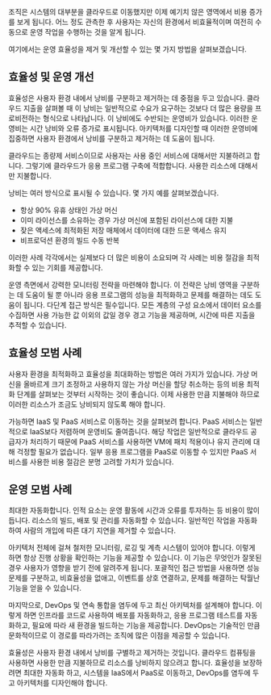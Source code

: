 조직은 시스템의 대부분을 클라우드로 이동했지만 이제 예기치 않은 영역에서 비용 증가를 보게 됩니다. 어느 정도 관측한 후 사용자는 자신의 환경에서 비효율적이며 여전히 수동으로 운영 작업을 수행하는 것을 알게 됩니다. 

여기에서는 운영 효율성을 제거 및 개선할 수 있는 몇 가지 방법을 살펴보겠습니다.

## <a name="importance-of-efficiency-and-operations"></a>효율성 및 운영 개선

효율성은 사용자 환경 내에서 낭비를 구분하고 제거하는 데 중점을 두고 있습니다. 클라우드 지출을 살펴볼 때 이 낭비는 일반적으로 수요가 요구하는 것보다 더 많은 용량을 프로비전하는 형식으로 나타납니다. 이 낭비에도 수반되는 운영비가 있습니다. 이러한 운영비는 시간 낭비와 오류 증가로 표시됩니다. 아키텍처를 디자인할 때 이러한 운영비에 집중하면 사용자 환경에서 낭비를 구분하고 제거하는 데 도움이 됩니다.

클라우드는 종량제 서비스이므로 사용자는 사용 중인 서비스에 대해서만 지불하려고 합니다. 그렇기에 클라우드가 응용 프로그램 구축에 적합합니다. 사용한 리소스에 대해서만 지불합니다.

낭비는 여러 방식으로 표시될 수 있습니다. 몇 가지 예를 살펴보겠습니다.

* 항상 90% 유휴 상태인 가상 머신
* 이미 라이선스를 소유하는 경우 가상 머신에 포함된 라이선스에 대한 지불
* 잦은 액세스에 최적화된 저장 매체에서 데이터에 대한 드문 액세스 유지
* 비프로덕션 환경의 빌드 수동 반복

이러한 사례 각각에서는 실제보다 더 많은 비용이 소요되며 각 사례는 비용 절감을 최적화할 수 있는 기회를 제공합니다.

운영 측면에서 강력한 모니터링 전략을 마련해야 합니다. 이 전략은 낭비 영역을 구분하는 데 도움이 될 뿐 아니라 응용 프로그램의 성능을 최적화하고 문제를 해결하는 데도 도움이 됩니다. 다단계 접근 방식은 필수입니다. 모든 계층의 구성 요소에서 데이터 요소를 수집하면 사용 가능한 값 이외의 값일 경우 경고 기능을 제공하며, 시간에 따른 지출을 추적할 수 있습니다.

## <a name="efficiency-best-practices"></a>효율성 모범 사례

사용자 환경을 최적화하고 효율성을 최대화하는 방법은 여러 가지가 있습니다. 가상 머신을 올바르게 크기 조정하고 사용하지 않는 가상 머신을 할당 취소하는 등의 비용 최적화 단계를 살펴보는 것부터 시작하는 것이 좋습니다. 이제 사용한 만큼 지불해야 하므로 이러한 리소스가 조금도 낭비되지 않도록 해야 합니다.

가능하면 IaaS 및 PaaS 서비스로 이동하는 것을 살펴보려 합니다. PaaS 서비스는 일반적으로 IaaS보다 저렴하며 운영비도 줄여줍니다. 해당 작업은 일반적으로 클라우드 공급자가 처리하기 때문에 PaaS 서비스를 사용하면 VM에 패치 적용이나 유지 관리에 대해 걱정할 필요가 없습니다. 일부 응용 프로그램을 PaaS로 이동할 수 있지만 PaaS 서비스를 사용한 비용 절감은 분명 고려할 가치가 있습니다.

## <a name="operational-best-practices"></a>운영 모범 사례

최대한 자동화합니다. 인적 요소는 운영 활동에 시간과 오류를 투자하는 등 비용이 많이 듭니다. 리소스의 빌드, 배포 및 관리를 자동화할 수 있습니다. 일반적인 작업을 자동화하여 사람의 개입에 따른 대기 지연을 제거할 수 있습니다.

아키텍처 전체에 걸쳐 철저한 모니터링, 로깅 및 계측 시스템이 있어야 합니다. 이렇게 하면 항상 진행 상황을 확인하는 기능을 제공할 수 있습니다. 이 기능은 무엇인가 잘못된 경우 사용자가 영향을 받기 전에 알려주게 됩니다. 포괄적인 접근 방법을 사용하면 성능 문제를 구분하고, 비효율성을 없애고, 이벤트를 상호 연결하고, 문제를 해결하는 탁월난 기능을 얻을 수 있습니다.

마지막으로, DevOps 및 연속 통합을 염두에 두고 최신 아키텍처를 설계해야 합니다. 이렇게 하면 인프라를 코드로 사용하여 배포를 자동화하고, 응용 프로그램 테스트를 자동화하고, 필요에 따라 새 환경을 빌드하는 기능을 제공합니다. DevOps는 기술적인 만큼 문화적이므로 이 경로를 따라가려는 조직에 많은 이점을 제공할 수 있습니다.

효율성은 사용자 환경 내에서 낭비를 구별하고 제거하는 것입니다. 클라우드 컴퓨팅을 사용하면 사용한 만큼 지불하므로 리소스를 낭비하지 않으려고 합니다. 효율성을 보장하려면 최대한 자동화 하고, 시스템을 IaaS에서 PaaS로 이동하고, DevOps를 염두에 두고 아키텍처를 디자인해야 합니다. 
